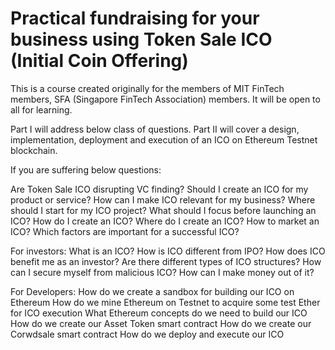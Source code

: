 # Practical fundraising for your business using Token Sale ICO (Initial Coin Offering)


This is a course created originally for the members of MIT FinTech members, SFA (Singapore FinTech Association) members. It will be open to all for learning.

Part I will address below class of questions.
Part II will cover a design, implementation, deployment and execution of an ICO on Ethereum Testnet blockchain.

If you are suffering below questions:

Are Token Sale ICO disrupting VC finding?
Should I create an ICO for my product or service?
How can I make ICO relevant for my business?
Where should I start for my ICO project?
What should I focus before launching an ICO?
How do I create an ICO?
Where do I create an ICO?
How to market an ICO?
Which factors are important for a successful ICO?

For investors:
What is an ICO?
How is ICO different from IPO?
How does ICO benefit me as an investor?
Are there different types of ICO structures?
How can I secure myself from malicious ICO?
How can I make money out of it?

For Developers:
How do we create a sandbox for building our ICO on Ethereum
How do we mine Ethereum on Testnet to acquire some test Ether for ICO execution
What Ethereum concepts do we need to build our ICO
How do we create our Asset Token smart contract
How do we create our Corwdsale smart contract
How do we deploy and execute our ICO
